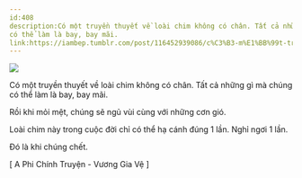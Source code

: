 ```yaml
---
id:408
description:Có một truyền thuyết về loài chim không có chân. Tất cả những gì mà chúng
có thể làm là bay, bay mãi.
link:https://iambep.tumblr.com/post/116452939086/c%C3%B3-m%E1%BB%99t-truy%E1%BB%81n-thuy%E1%BA%BFt-v%E1%BB%81-lo%C3%A0i-chim-kh%C3%B4ng-c%C3%B3-ch%C3%A2n
---
```


![](https://64.media.tumblr.com/149a0ec9c31cb7d6a80e81f75a1d127a/tumblr_nmu7oh2T8F1u3a9rjo1_500.jpg)

Có một truyền thuyết về loài chim không có chân. Tất cả những gì mà chúng
có thể làm là bay, bay mãi.

Rồi khi mỏi mệt, chúng sẽ ngủ vùi cùng với những cơn gió.

Loài chim này trong cuộc đời chỉ có thể hạ cánh đúng 1 lần. Nghỉ ngơi 1
lần.

Đó là khi chúng chết.

[ A Phi Chính Truyện - Vương Gia Vệ ]